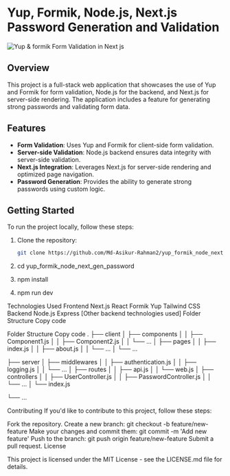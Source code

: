 # Yup, Formik, Node.js, Next.js Password Generation and Validation

![Yup & formik Form Validation in Next js](<Asikur Rahman -Full-stack Web Developer>)

## Overview

This project is a full-stack web application that showcases the use of Yup and Formik for form validation, Node.js for the backend, and Next.js for server-side rendering. The application includes a feature for generating strong passwords and validating form data.

## Features

- **Form Validation**: Uses Yup and Formik for client-side form validation.
- **Server-side Validation**: Node.js backend ensures data integrity with server-side validation.
- **Next.js Integration**: Leverages Next.js for server-side rendering and optimized page navigation.
- **Password Generation**: Provides the ability to generate strong passwords using custom logic.

## Getting Started

To run the project locally, follow these steps:

1. Clone the repository:

   ```bash
   git clone https://github.com/Md-Asikur-Rahman2/yup_formik_node_next_gen_password.git

2. cd yup_formik_node_next_gen_password

3. npm install
4. npm run dev



Technologies Used
Frontend
Next.js
React
Formik
Yup
Tailwind CSS
Backend
Node.js
Express 
[Other backend technologies used]
Folder Structure
Copy code








Folder Structure
Copy code
.
├── client
│   ├── components
│   │   ├── Component1.js
│   │   ├── Component2.js
│   │   └── ...
│   ├── pages
│   │   ├── index.js
│   │   ├── about.js
│   │   └── ...
│   └── ...

├── server
│   ├── middlewares
│   │   ├── authentication.js
│   │   ├── logging.js
│   │   └── ...
│   ├── routes
│   │   ├── api.js
│   │   └── web.js
│   ├── controllers
│   │   ├── UserController.js
│   │   ├── PasswordController.js
│   │   └── ...
│   └── index.js

└── ...









Contributing
If you'd like to contribute to this project, follow these steps:


Fork the repository.
Create a new branch: git checkout -b feature/new-feature
Make your changes and commit them: git commit -m 'Add new feature'
Push to the branch: git push origin feature/new-feature
Submit a pull request.
License





This project is licensed under the MIT License - see the LICENSE.md file for details.